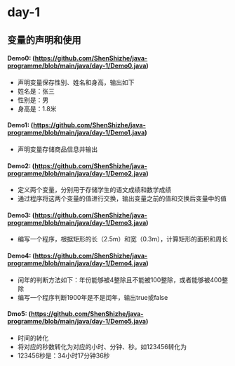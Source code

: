# day-1
## 变量的声明和使用
#### Demo0: (https://github.com/ShenShizhe/java-programme/blob/main/java/day-1/Demo0.java)
- 声明变量保存性别、姓名和身高，输出如下
- 姓名是：张三
- 性别是：男
- 身高是：1.8米
#### Demo1: (https://github.com/ShenShizhe/java-programme/blob/main/java/day-1/Demo1.java)
- 声明变量存储商品信息并输出
#### Demo2: (https://github.com/ShenShizhe/java-programme/blob/main/java/day-1/Demo2.java)
- 定义两个变量，分别用于存储学生的语文成绩和数学成绩
- 通过程序将这两个变量的值进行交换，输出变量之前的值和交换后变量中的值
#### Demo3: (https://github.com/ShenShizhe/java-programme/blob/main/java/day-1/Demo3.java)
- 编写一个程序，根据矩形的长（2.5m）和宽（0.3m），计算矩形的面积和周长 
#### Demo4: (https://github.com/ShenShizhe/java-programme/blob/main/java/day-1/Demo4.java)
- 闰年的判断方法如下：年份能够被4整除且不能被100整除，或者能够被400整除
- 编写一个程序判断1900年是不是闰年，输出true或false
#### Dmo5: (https://github.com/ShenShizhe/java-programme/blob/main/java/day-1/Demo5.java)
- 时间的转化
- 将对应的秒数转化为对应的小时、分钟、秒。如123456转化为
- 123456秒是：34小时17分钟36秒

